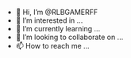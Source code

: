 - 👋 Hi, I’m @RLBGAMERFF
- 👀 I’m interested in ...
- 🌱 I’m currently learning ...
- 💞️ I’m looking to collaborate on ...
- 📫 How to reach me ...

<!---
RLBGAMERFF/RLBGAMERFF is a ✨ special ✨ repository because its `README.md` (this file) appears on your GitHub profile.
You can click the Preview link to take a look at your changes.
--->
